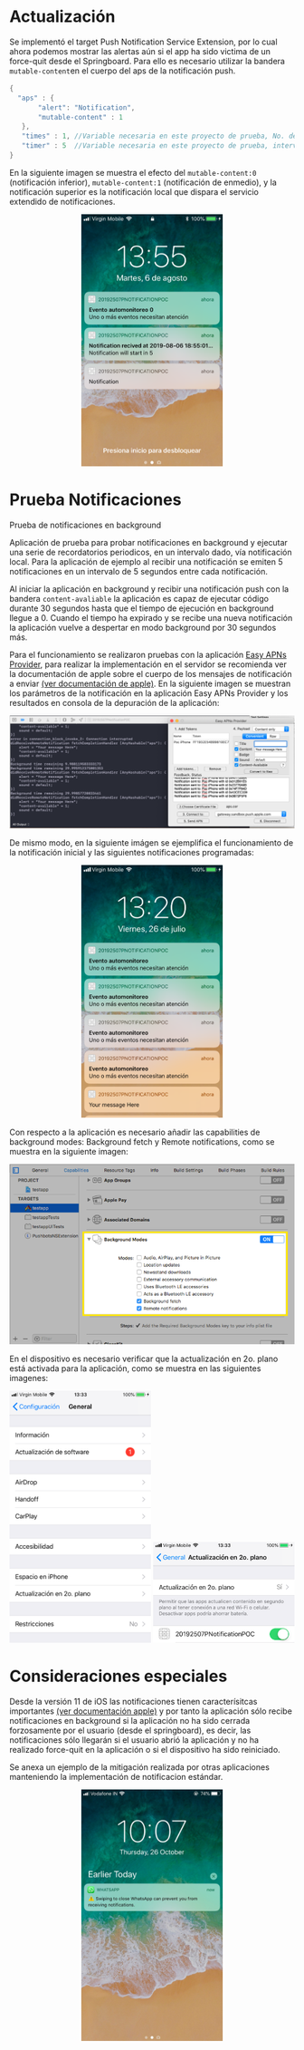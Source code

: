 # Actualización 

Se implementó el target Push Notification Service Extension, por lo cual ahora podemos mostrar las alertas aún si el app ha sido victima de un force-quit desde el Springboard. Para ello es necesario utilizar la bandera ``mutable-content``en el cuerpo del aps de la notificación push.

``` swift
{
  "aps" : {
       "alert": "Notification",
       "mutable-content" : 1
   },
   "times" : 1, //Variable necesaria en este proyecto de prueba, No. de notificaciones locales queremos mostrar
   "timer" : 5  //Variable necesaria en este proyecto de prueba, intervalo en segundos entre notificaciones
}
```

En la siguiente imagen se muestra el efecto del ``mutable-content:0`` (notificación inferior), ``mutable-content:1`` (notificación de enmedio), y la notificación superior es la notificación local que dispara el servicio extendido de notificaciones.

<p align="center">
  <img src="imagenes/IMG_0607.png" alt="Your image title" width="250"/>
</p>

# Prueba Notificaciones
Prueba de notificaciones en background

Aplicación de prueba para probar notificaciones en background y ejecutar una serie de recordatorios periodicos, en un intervalo dado, vía notificación local. Para la aplicación de ejemplo al recibir una notificación se emiten 5 notificaciones en un intervalo de 5 segundos entre cada notificación.

Al iniciar la aplicación en background y recibir una notificación push con la bandera ``content-avaliable`` la aplicación es capaz de ejecutar código durante 30 segundos hasta que el tiempo de ejecución en background llegue a 0. Cuando el tiempo ha expirado y se recibe una nueva notificación la aplicación vuelve a despertar en modo background por 30 segundos más.

Para el funcionamiento se realizaron pruebas con la aplicación [Easy APNs Provider](https://apps.apple.com/us/app/easy-apns-provider-push-notification-service-testing-tool/id989622350?mt=12), para realizar la implementación en el servidor se recomienda ver la documentación de apple sobre el cuerpo de los mensajes de notificación a enviar [(ver documentación de apple)](https://developer.apple.com/documentation/usernotifications/setting_up_a_remote_notification_server/pushing_background_updates_to_your_app). En la siguiente imagen se muestran los parámetros de la notificación en la aplicación Easy APNs Provider y los resultados en consola de la depuración de la aplicación:

<!--
    Esta es otra manera de añadir una imagen, utilizamos html para centrar la imagen en el contenedor
  ![Screenshot](imagenes/Captura_de_Pantalla_2019-07-26.png)
-->

<p align="center">
  <img src="imagenes/Captura_de_Pantalla_2019-07-26.png" alt="Your image title"/>
</p>

De mismo modo, en la siguiente imágen se ejemplifica el funcionamiento de la notificación inicial y las siguientes notificaciones programadas:

<p align="center">
  <img src="imagenes/IMG_0592.png" alt="Your image title" width="250"/>
</p>

Con respecto a la aplicación es necesario añadir las capabilities de background modes: Background fetch y Remote notifications, como se muestra en la siguiente imagen:

<p align="center">
  <img src="imagenes/enabling background modes.png" alt="Your image title"/>
</p>

En el dispositivo es necesario verificar que la actualización en 2o. plano está activada para la aplicación, como se muestra en las siguientes imagenes:

<p align="center">
  <img src="imagenes/IMG_0593.png" alt="Your image title" width="250"/>
  <img src="imagenes/Captura_de_Pantalla_2019-07-26_1.34.58.png" width="250">
</p>

# Consideraciones especiales

Desde la versión 11 de iOS las notificaciones tienen caracterísitcas importantes [(ver documentación apple)](https://developer.apple.com/documentation/uikit/uiapplicationdelegate/1623013-application) y por tanto la aplicación sólo recibe notificaciones en background si la aplicación no ha sido cerrada forzosamente por el usuario (desde el springboard), es decir, las notificaciones sólo llegarán si el usuario abrió la aplicación y no ha realizado force-quit en la aplicación o si el dispositivo ha sido reiniciado.

Se anexa un ejemplo de la mitigación realizada por otras aplicaciones manteniendo la implementación de notificacion estándar.

<p align="center">
  <img src="imagenes/weird-ios-11-bug-blocks-whatsapp-notifications-on-the-iphone-518486-2.jpg"  width="250"/>
</p>
